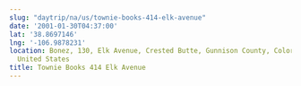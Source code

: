```yaml
---
slug: "daytrip/na/us/townie-books-414-elk-avenue"
date: '2001-01-30T04:37:00'
lat: '38.8697146'
lng: '-106.9878231'
location: Bonez, 130, Elk Avenue, Crested Butte, Gunnison County, Colorado, 81224,
  United States
title: Townie Books 414 Elk Avenue
---
```



